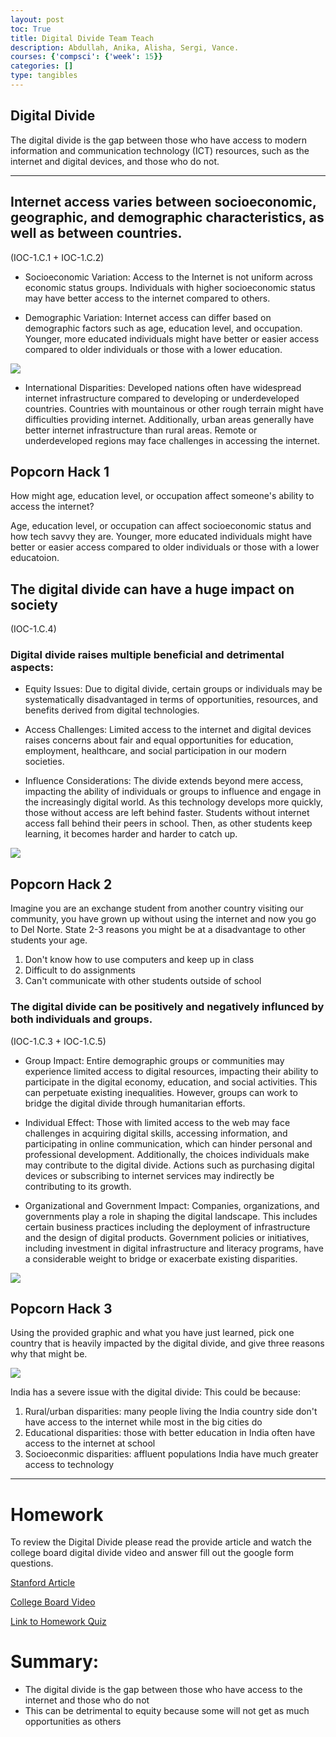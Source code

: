 ```yaml
---
layout: post
toc: True
title: Digital Divide Team Teach
description: Abdullah, Anika, Alisha, Sergi, Vance.
courses: {'compsci': {'week': 15}}
categories: []
type: tangibles
---
```


## Digital Divide

The digital divide is the gap between those who have access to modern information and communication technology (ICT) resources, such as the internet and digital devices, and those who do not.

---

## Internet access varies between socioeconomic, geographic, and demographic characteristics, as well as between countries.
(IOC-1.C.1 + IOC-1.C.2)

* Socioeconomic Variation: Access to the Internet is not uniform across economic status groups. Individuals with higher socioeconomic status may have better access to the internet compared to others.

* Demographic Variation: Internet access can differ based on demographic factors such as age, education level, and occupation. Younger, more educated individuals might have better or easier access compared to older individuals or those with a lower education.

![]({{site.baseurl}}/images/demographic.jpg)

* International Disparities: Developed nations often have widespread internet infrastructure compared to developing or underdeveloped countries. Countries with mountainous or other rough terrain might have difficulties providing internet. Additionally, urban areas generally have better internet infrastructure than rural areas. Remote or underdeveloped regions may face challenges in accessing the internet.

## Popcorn Hack 1

How might age, education level, or occupation affect someone's ability to access the internet?

Age, education level, or occupation can affect socioeconomic status and how tech savvy they are. Younger, more educated individuals might have better or easier access compared to older individuals or those with a lower educatoion.

## The digital divide can have a huge impact on society
(IOC-1.C.4)
### Digital divide raises multiple beneficial and detrimental aspects:

* Equity Issues: Due to digital divide, certain groups or individuals may be systematically disadvantaged in terms of opportunities, resources, and benefits derived from digital technologies.

* Access Challenges: Limited access to the internet and digital devices raises concerns about fair and equal opportunities for education, employment, healthcare, and social participation in our modern societies. 

* Influence Considerations: The divide extends beyond mere access, impacting the ability of individuals or groups to influence and engage in the increasingly digital world. As this technology develops more quickly, those without access are left behind faster. Students without internet access fall behind their peers in school. Then, as other students keep learning, it becomes harder and harder to catch up.

![]({{site.baseurl}}/images/systematic.jpg)


## Popcorn Hack 2

Imagine you are an exchange student from another country visiting our community, you have grown up without using the internet and now you go to Del Norte. State 2-3 reasons you might be at a disadvantage to other students your age.

1) Don't know how to use computers and keep up in class
2) Difficult to do assignments
3) Can't communicate with other students outside of school


### The digital divide can be positively and negatively influnced by both individuals and groups.
(IOC-1.C.3 + IOC-1.C.5)

* Group Impact: Entire demographic groups or communities may experience limited access to digital resources, impacting their ability to participate in the digital economy, education, and social activities. This can perpetuate existing inequalities. However, groups can work to bridge the digital divide through humanitarian efforts.

* Individual Effect: Those with limited access to the web may face challenges in acquiring digital skills, accessing information, and participating in online communication, which can hinder personal and professional development. Additionally, the choices individuals make may contribute to the digital divide. Actions such as purchasing digital devices or subscribing to internet services may indirectly be contributing to its growth.

* Organizational and Government Impact: Companies, organizations, and governments play a role in shaping the digital landscape. This includes certain business practices including the deployment of infrastructure and the design of digital products. Government policies or initiatives, including investment in digital infrastructure and literacy programs, have a considerable weight to bridge or exacerbate existing disparities.

![]({{site.baseurl}}/images/benefits.jpg)


## Popcorn Hack 3

Using the provided graphic and what you have just learned, pick one country that is heavily impacted by the digital divide, and give three reasons why that might be. 

![]({{site.baseurl}}/images/pophack3.png)

India has a severe issue with the digital divide:
This could be because:
1. Rural/urban disparities: many people living the India country side don't have access to the internet while most in the big cities do
2. Educational disparities: those with better education in India often have access to the internet at school
3. Socioeconmic disparities: affluent populations India have much greater access to technology

---

# Homework

To review the Digital Divide please read the provide article and watch the college board digital divide video and answer fill out the google form questions. 

<a href="https://cs.stanford.edu/people/eroberts/cs181/projects/digital-divide/start.html">Stanford Article</a>

<a href="https://apclassroom.collegeboard.org/103/home?apd=acc49kj2ma&unit=5">College Board Video</a>

<a href="https://docs.google.com/forms/d/e/1FAIpQLSctiLGmlzRIRIwvQgNvQcztMYVr7sRiYUJAsu9ZoYe0Oc89aA/viewform?usp=sf_link">Link to Homework Quiz</a>

# Summary:
- The digital divide is the gap between those who have access to the internet and those who do not
- This can be detrimental to equity because some will not get as much opportunities as others

